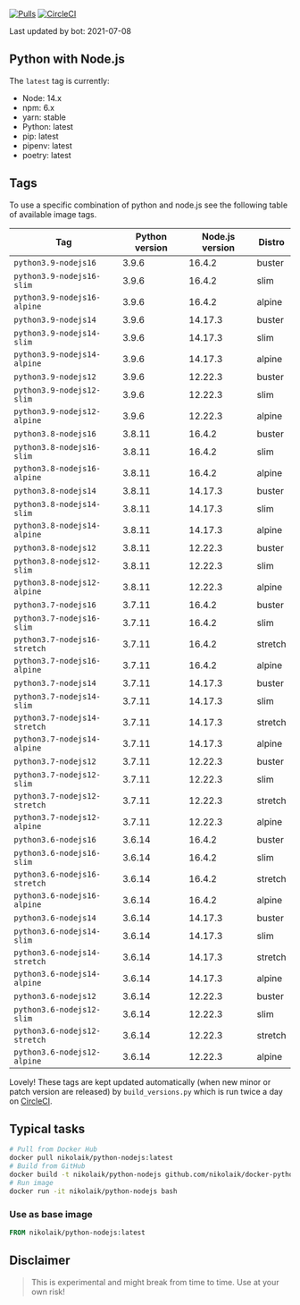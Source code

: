 [![Pulls](https://img.shields.io/docker/pulls/nikolaik/python-nodejs.svg?style=flat-square)](https://hub.docker.com/r/nikolaik/python-nodejs/)
[![CircleCI](https://img.shields.io/circleci/project/github/nikolaik/docker-python-nodejs.svg?style=flat-square)](https://circleci.com/gh/nikolaik/docker-python-nodejs)

Last updated by bot: 2021-07-08

## Python with Node.js
The `latest` tag is currently:

- Node: 14.x
- npm: 6.x
- yarn: stable
- Python: latest
- pip: latest
- pipenv: latest
- poetry: latest

## Tags
To use a specific combination of python and node.js see the following table of available image tags.

Tag | Python version | Node.js version | Distro
--- | --- | --- | ---
`python3.9-nodejs16` | 3.9.6 | 16.4.2 | buster
`python3.9-nodejs16-slim` | 3.9.6 | 16.4.2 | slim
`python3.9-nodejs16-alpine` | 3.9.6 | 16.4.2 | alpine
`python3.9-nodejs14` | 3.9.6 | 14.17.3 | buster
`python3.9-nodejs14-slim` | 3.9.6 | 14.17.3 | slim
`python3.9-nodejs14-alpine` | 3.9.6 | 14.17.3 | alpine
`python3.9-nodejs12` | 3.9.6 | 12.22.3 | buster
`python3.9-nodejs12-slim` | 3.9.6 | 12.22.3 | slim
`python3.9-nodejs12-alpine` | 3.9.6 | 12.22.3 | alpine
`python3.8-nodejs16` | 3.8.11 | 16.4.2 | buster
`python3.8-nodejs16-slim` | 3.8.11 | 16.4.2 | slim
`python3.8-nodejs16-alpine` | 3.8.11 | 16.4.2 | alpine
`python3.8-nodejs14` | 3.8.11 | 14.17.3 | buster
`python3.8-nodejs14-slim` | 3.8.11 | 14.17.3 | slim
`python3.8-nodejs14-alpine` | 3.8.11 | 14.17.3 | alpine
`python3.8-nodejs12` | 3.8.11 | 12.22.3 | buster
`python3.8-nodejs12-slim` | 3.8.11 | 12.22.3 | slim
`python3.8-nodejs12-alpine` | 3.8.11 | 12.22.3 | alpine
`python3.7-nodejs16` | 3.7.11 | 16.4.2 | buster
`python3.7-nodejs16-slim` | 3.7.11 | 16.4.2 | slim
`python3.7-nodejs16-stretch` | 3.7.11 | 16.4.2 | stretch
`python3.7-nodejs16-alpine` | 3.7.11 | 16.4.2 | alpine
`python3.7-nodejs14` | 3.7.11 | 14.17.3 | buster
`python3.7-nodejs14-slim` | 3.7.11 | 14.17.3 | slim
`python3.7-nodejs14-stretch` | 3.7.11 | 14.17.3 | stretch
`python3.7-nodejs14-alpine` | 3.7.11 | 14.17.3 | alpine
`python3.7-nodejs12` | 3.7.11 | 12.22.3 | buster
`python3.7-nodejs12-slim` | 3.7.11 | 12.22.3 | slim
`python3.7-nodejs12-stretch` | 3.7.11 | 12.22.3 | stretch
`python3.7-nodejs12-alpine` | 3.7.11 | 12.22.3 | alpine
`python3.6-nodejs16` | 3.6.14 | 16.4.2 | buster
`python3.6-nodejs16-slim` | 3.6.14 | 16.4.2 | slim
`python3.6-nodejs16-stretch` | 3.6.14 | 16.4.2 | stretch
`python3.6-nodejs16-alpine` | 3.6.14 | 16.4.2 | alpine
`python3.6-nodejs14` | 3.6.14 | 14.17.3 | buster
`python3.6-nodejs14-slim` | 3.6.14 | 14.17.3 | slim
`python3.6-nodejs14-stretch` | 3.6.14 | 14.17.3 | stretch
`python3.6-nodejs14-alpine` | 3.6.14 | 14.17.3 | alpine
`python3.6-nodejs12` | 3.6.14 | 12.22.3 | buster
`python3.6-nodejs12-slim` | 3.6.14 | 12.22.3 | slim
`python3.6-nodejs12-stretch` | 3.6.14 | 12.22.3 | stretch
`python3.6-nodejs12-alpine` | 3.6.14 | 12.22.3 | alpine

Lovely! These tags are kept updated automatically (when new minor or patch version are released) by `build_versions.py` which is run twice a day on [CircleCI](https://circleci.com/gh/nikolaik/docker-python-nodejs).

## Typical tasks
```bash
# Pull from Docker Hub
docker pull nikolaik/python-nodejs:latest
# Build from GitHub
docker build -t nikolaik/python-nodejs github.com/nikolaik/docker-python-nodejs
# Run image
docker run -it nikolaik/python-nodejs bash
```

### Use as base image
```Dockerfile
FROM nikolaik/python-nodejs:latest
```

## Disclaimer
> This is experimental and might break from time to time. Use at your own risk!

